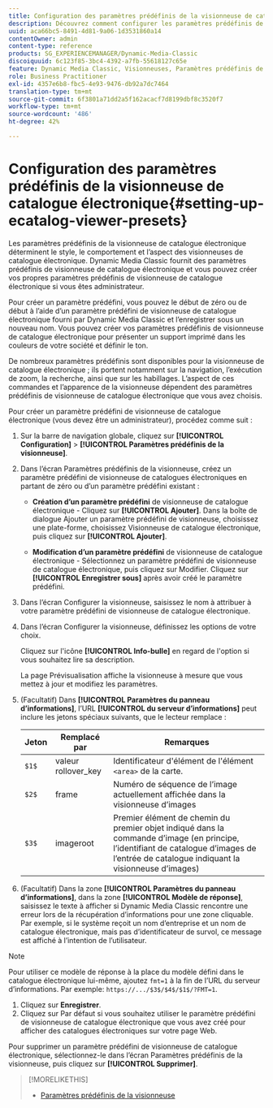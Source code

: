 ```yaml
---
title: Configuration des paramètres prédéfinis de la visionneuse de catalogue électronique
description: Découvrez comment configurer les paramètres prédéfinis de la visionneuse de catalogue électronique.
uuid: aca66bc5-8491-4d81-9a06-1d3531860a14
contentOwner: admin
content-type: reference
products: SG_EXPERIENCEMANAGER/Dynamic-Media-Classic
discoiquuid: 6c123f85-3bc4-4392-a7fb-55618127c65e
feature: Dynamic Media Classic, Visionneuses, Paramètres prédéfinis de la visionneuse, Catalogue électronique
role: Business Practitioner
exl-id: 4357e6b8-fbc5-4e93-9476-db92a7dc7464
translation-type: tm+mt
source-git-commit: 6f3801a71dd2a5f162acacf7d8199dbf8c3520f7
workflow-type: tm+mt
source-wordcount: '486'
ht-degree: 42%

---
```


# Configuration des paramètres prédéfinis de la visionneuse de catalogue électronique{#setting-up-ecatalog-viewer-presets}

Les paramètres prédéfinis de la visionneuse de catalogue électronique déterminent le style, le comportement et l’aspect des visionneuses de catalogue électronique. Dynamic Media Classic fournit des paramètres prédéfinis de visionneuse de catalogue électronique et vous pouvez créer vos propres paramètres prédéfinis de visionneuse de catalogue électronique si vous êtes administrateur.

Pour créer un paramètre prédéfini, vous pouvez le début de zéro ou de début à l’aide d’un paramètre prédéfini de visionneuse de catalogue électronique fourni par Dynamic Media Classic et l’enregistrer sous un nouveau nom. Vous pouvez créer vos paramètres prédéfinis de visionneuse de catalogue électronique pour présenter un support imprimé dans les couleurs de votre société et définir le ton.

De nombreux paramètres prédéfinis sont disponibles pour la visionneuse de catalogue électronique ; ils portent notamment sur la navigation, l’exécution de zoom, la recherche, ainsi que sur les habillages. L’aspect de ces commandes et l’apparence de la visionneuse dépendent des paramètres prédéfinis de visionneuse de catalogue électronique que vous avez choisis.

Pour créer un paramètre prédéfini de visionneuse de catalogue électronique (vous devez être un administrateur), procédez comme suit :

1. Sur la barre de navigation globale, cliquez sur **[!UICONTROL Configuration]** > **[!UICONTROL Paramètres prédéfinis de la visionneuse]**.
1. Dans l’écran Paramètres prédéfinis de la visionneuse, créez un paramètre prédéfini de visionneuse de catalogues électroniques en partant de zéro ou d’un paramètre prédéfini existant :

   * **Création d’un paramètre prédéfini**  de visionneuse de catalogue électronique - Cliquez sur  **[!UICONTROL Ajouter]**. Dans la boîte de dialogue Ajouter un paramètre prédéfini de visionneuse, choisissez une plate-forme, choisissez Visionneuse de catalogue électronique, puis cliquez sur **[!UICONTROL Ajouter]**.

   * **Modification d’un paramètre prédéfini**  de visionneuse de catalogue électronique - Sélectionnez un paramètre prédéfini de visionneuse de catalogue électronique, puis cliquez sur Modifier. Cliquez sur **[!UICONTROL Enregistrer sous]** après avoir créé le paramètre prédéfini.

1. Dans l’écran Configurer la visionneuse, saisissez le nom à attribuer à votre paramètre prédéfini de visionneuse de catalogue électronique.
1. Dans l’écran Configurer la visionneuse, définissez les options de votre choix.

   Cliquez sur l&#39;icône **[!UICONTROL Info-bulle]** en regard de l&#39;option si vous souhaitez lire sa description.

   La page Prévisualisation affiche la visionneuse à mesure que vous mettez à jour et modifiez les paramètres.

1. (Facultatif) Dans **[!UICONTROL Paramètres du panneau d’informations]**, l’URL **[!UICONTROL du serveur d’informations]** peut inclure les jetons spéciaux suivants, que le lecteur remplace :

   | Jeton | Remplacé par | Remarques |
   |--- |--- |--- |
   | `$1$` | valeur rollover_key | Identificateur d&#39;élément de l&#39;élément `<area>` de la carte. |
   | `$2$` | frame | Numéro de séquence de l’image actuellement affichée dans la visionneuse d’images |
   | `$3$` | imageroot | Premier élément de chemin du premier objet indiqué dans la commande d’image (en principe, l’identifiant de catalogue d’images de l’entrée de catalogue indiquant la visionneuse d’images) |

1. (Facultatif) Dans la zone **[!UICONTROL Paramètres du panneau d’informations]**, dans la zone **[!UICONTROL Modèle de réponse]**, saisissez le texte à afficher si Dynamic Media Classic rencontre une erreur lors de la récupération d’informations pour une zone cliquable. Par exemple, si le système reçoit un nom d’entreprise et un nom de catalogue électronique, mais pas d’identificateur de survol, ce message est affiché à l’intention de l’utilisateur.

>[!NOTE]
>
>Pour utiliser ce modèle de réponse à la place du modèle défini dans le catalogue électronique lui-même, ajoutez `fmt=1` à la fin de l’URL du serveur d’informations. Par exemple: `https://.../$3$/$4$/$1$/?FMT=1`.

1. Cliquez sur **Enregistrer**.
1. Cliquez sur Par défaut si vous souhaitez utiliser le paramètre prédéfini de visionneuse de catalogue électronique que vous avez créé pour afficher des catalogues électroniques sur votre page Web.

Pour supprimer un paramètre prédéfini de visionneuse de catalogue électronique, sélectionnez-le dans l’écran Paramètres prédéfinis de la visionneuse, puis cliquez sur **[!UICONTROL Supprimer]**.

>[!MORELIKETHIS]
>
>* [Paramètres prédéfinis de la visionneuse](application-setup.md#viewer_presets)

